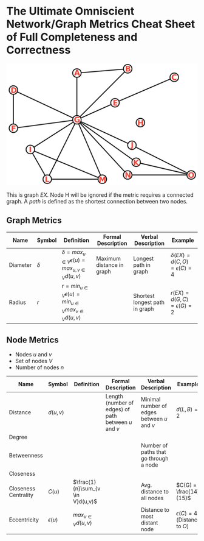 # The Ultimate Omniscient Network/Graph Metrics Cheat Sheet of Full Completeness and Correctness

![Some Graph $G$](graph-labeled.png)

This is graph $EX$. Node H will be ignored if the metric requires a connected graph. A *path* is defined as the shortest connection between two nodes.


## Graph Metrics

| Name  | Symbol | Definition | Formal Description | Verbal Description | Example |
| ----- | ------ | ---------- | ------------------ | ------------------ | ------- |
| Diameter | $\delta$ | $\delta = max_{u\in V}\epsilon(u) = max_{u,v \in V}d(u,v)$ | Maximum distance in graph | Longest path in graph | $\delta(EX) = d(C, O) = \epsilon(C) = 4$ |
| Radius   | $r$ | $r = min_{u\in V}\epsilon(u) = min_{u\in V}max_{v\in V}d(u,v)$ | | Shortest longest path in graph | $r(EX) = d(G,C) = \epsilon(G) = 2$ |



## Node Metrics

* Nodes $u$ and $v$
* Set of nodes $V$
* Number of nodes $n$

| Name  | Symbol | Definition | Formal Description | Verbal Description | Example |
| ----- | ------ | ---------- | ------------------ | ------------------ | ------- |
| Distance             | $d(u,v)$ | | Length (number of edges) of path between $u$ and $v$ | Minimal number of edges between $u$ and $v$ | $d(L,B)=2$
| Degree               |
| Betweenness          | | | | Number of paths that go through a node | |
| Closeness            |
| Closeness Centrality | $C(u)$ |$\frac{1}{n}\sum_{v \in V}d(u,v)$ |  | Avg. distance to all nodes | $C(G) = \frac{14}{15}$ |
| Eccentricity         | $\epsilon(u)$ | $max_{v\in V}d(u,v)$ | | Distance to most distant node | $\epsilon(C)=4$ (Distance to $O$)
